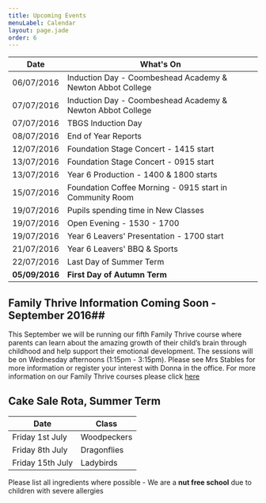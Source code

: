 ```yaml
---
title: Upcoming Events
menuLabel: Calendar
layout: page.jade
order: 6
---
```

| **Date** | **What's On** |
|----------|---------------|
| 06/07/2016 | Induction Day - Coombeshead Academy & Newton Abbot College |
| 07/07/2016 | Induction Day - Coombeshead Academy & Newton Abbot College |
| 07/07/2016 | TBGS Induction Day |
| 08/07/2016 | End of Year Reports |
| 12/07/2016 | Foundation Stage Concert - 1415 start |
| 13/07/2016 | Foundation Stage Concert - 0915 start |
| 13/07/2016 | Year 6 Production - 1400 & 1800 starts |
| 15/07/2016 | Foundation Coffee Morning - 0915 start in Community Room |
| 19/07/2016 | Pupils spending time in New Classes |
| 19/07/2016 | Open Evening - 1530 - 1700 |
| 19/07/2016 | Year 6 Leavers' Presentation - 1700 start |
| 21/07/2016 | Year 6 Leavers' BBQ & Sports |
| 22/07/2016 | Last Day of Summer Term |
| **05/09/2016** | **First Day of Autumn Term** |

## Family Thrive Information Coming Soon - September 2016##

This September we will be running our fifth Family Thrive course where parents can learn about the amazing growth of their child’s brain through childhood and help support their emotional development. The sessions will be on Wednesday afternoons (1:15pm - 3:15pm). Please see Mrs Stables for more information or register your interest with Donna in the office.
For more information on our Family Thrive courses please click [here][1]


## Cake Sale Rota, Summer Term

| **Date** | **Class** |
|----------|-----------|
| Friday 1st July | Woodpeckers |
| Friday 8th July | Dragonflies |
| Friday 15th July | Ladybirds |

Please list all ingredients where possible - We are a **nut free school** due to children with severe allergies

[1]: https://drive.google.com/folderview?id=0B76W__U5CTntM0gxcHpCaG5tazg&usp=sharing